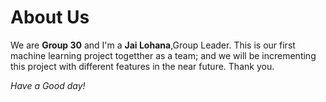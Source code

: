 # About Us

We are **Group 30** and I'm a **Jai Lohana**,Group Leader.
This is our first machine learning project togetther as a team; and we will be incrementing this project with different features in the near future.
Thank you.



*Have a Good day!*
